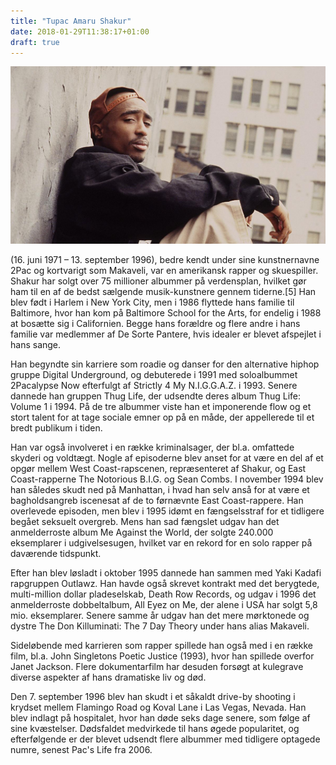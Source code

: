```yaml
---
title: "Tupac Amaru Shakur"
date: 2018-01-29T11:38:17+01:00
draft: true
---
```


<!--# Tupac Amaru Shakur -->

![thuglife](../img/2pac-1.jpg)

(16. juni 1971 – 13. september 1996), bedre kendt under sine kunstnernavne 2Pac og kortvarigt som Makaveli, var en amerikansk rapper og skuespiller. Shakur har solgt over 75 millioner albummer på verdensplan, hvilket gør ham til en af de bedst sælgende musik-kunstnere gennem tiderne.[5] Han blev født i Harlem i New York City, men i 1986 flyttede hans familie til Baltimore, hvor han kom på Baltimore School for the Arts, for endelig i 1988 at bosætte sig i Californien. Begge hans forældre og flere andre i hans familie var medlemmer af De Sorte Pantere, hvis idealer er blevet afspejlet i hans sange.

Han begyndte sin karriere som roadie og danser for den alternative hiphop gruppe Digital Underground, og debuterede i 1991 med soloalbummet 2Pacalypse Now efterfulgt af Strictly 4 My N.I.G.G.A.Z. i 1993. Senere dannede han gruppen Thug Life, der udsendte deres album Thug Life: Volume 1 i 1994. På de tre albummer viste han et imponerende flow og et stort talent for at tage sociale emner op på en måde, der appellerede til et bredt publikum i tiden.

Han var også involveret i en række kriminalsager, der bl.a. omfattede skyderi og voldtægt. Nogle af episoderne blev anset for at være en del af et opgør mellem West Coast-rapscenen, repræsenteret af Shakur, og East Coast-rapperne The Notorious B.I.G. og Sean Combs. I november 1994 blev han således skudt ned på Manhattan, i hvad han selv anså for at være et bagholdsangreb iscenesat af de to førnævnte East Coast-rappere. Han overlevede episoden, men blev i 1995 idømt en fængselsstraf for et tidligere begået seksuelt overgreb. Mens han sad fængslet udgav han det anmelderroste album Me Against the World, der solgte 240.000 eksemplarer i udgivelsesugen, hvilket var en rekord for en solo rapper på daværende tidspunkt.

Efter han blev løsladt i oktober 1995 dannede han sammen med Yaki Kadafi rapgruppen Outlawz. Han havde også skrevet kontrakt med det berygtede, multi-million dollar pladeselskab, Death Row Records, og udgav i 1996 det anmelderroste dobbeltalbum, All Eyez on Me, der alene i USA har solgt 5,8 mio. eksemplarer. Senere samme år udgav han det mere mørktonede og dystre The Don Killuminati: The 7 Day Theory under hans alias Makaveli.

Sideløbende med karrieren som rapper spillede han også med i en række film, bl.a. John Singletons Poetic Justice (1993), hvor han spillede overfor Janet Jackson. Flere dokumentarfilm har desuden forsøgt at kulegrave diverse aspekter af hans dramatiske liv og død.

Den 7. september 1996 blev han skudt i et såkaldt drive-by shooting i krydset mellem Flamingo Road og Koval Lane i Las Vegas, Nevada. Han blev indlagt på hospitalet, hvor han døde seks dage senere, som følge af sine kvæstelser. Dødsfaldet medvirkede til hans øgede popularitet, og efterfølgende er der blevet udsendt flere albummer med tidligere optagede numre, senest Pac's Life fra 2006.